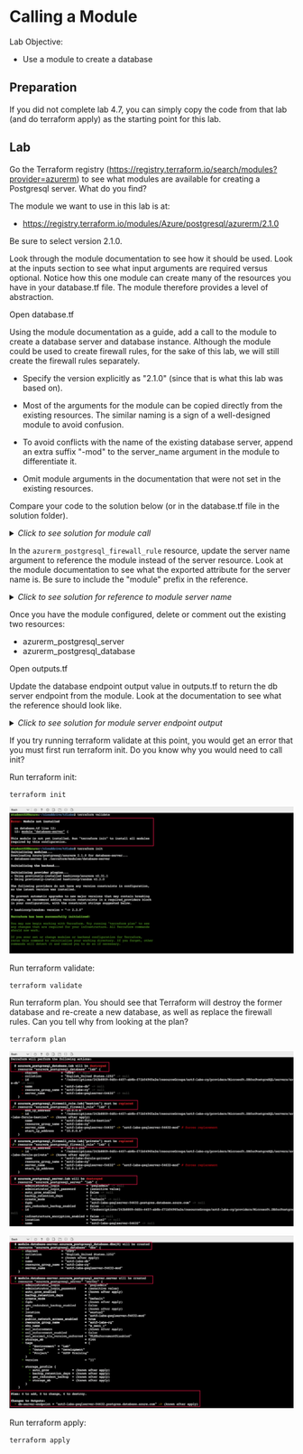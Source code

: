 # Calling a Module

Lab Objective:
- Use a module to create a database

## Preparation

If you did not complete lab 4.7, you can simply copy the code from that lab (and do terraform apply) as the starting point for this lab.

## Lab

Go the Terraform registry (https://registry.terraform.io/search/modules?provider=azurerm) to see what modules are available for creating a Postgresql server.  What do you find?

The module we want to use in this lab is at:

* https://registry.terraform.io/modules/Azure/postgresql/azurerm/2.1.0

Be sure to select version 2.1.0.

Look through the module documentation to see how it should be used.  Look at the inputs section to see what input arguments are required versus optional.  Notice how this one module can create many of the resources you have in your database.tf file.  The module therefore provides a level of abstraction.

Open database.tf

Using the module documentation as a guide, add a call to the module to create a database server and database instance.  Although the module could be used to create firewall rules, for the sake of this lab, we will still create the firewall rules separately.

* Specify the version explicitly as "2.1.0" (since that is what this lab was based on).

* Most of the arguments for the module can be copied directly from the existing resources.  The similar naming is a sign of a well-designed module to avoid confusion.

* To avoid conflicts with the name of the existing database server, append an extra suffix "-mod" to the server_name argument in the module to differentiate it.

* Omit module arguments in the documentation that were not set in the existing resources.

Compare your code to the solution below (or in the database.tf file in the solution folder).

<details>

 _<summary>Click to see solution for module call</summary>_

```
module "database-server" {
  source  = "Azure/postgresql/azurerm"  #from Terraform registry
  version = "2.1.0"

  location                = local.region
  resource_group_name     = azurerm_resource_group.lab.name
  server_name             = "aztf-labs-psqlserver-${random_integer.suffix.result}-mod"
  sku_name                = "B_Gen5_1"
  server_version          = "11"
  storage_mb              = var.db_storage
  ssl_enforcement_enabled = false

  administrator_login     = "psqladmin"
  administrator_password  = data.azurerm_key_vault_secret.creds.value

  db_names                = ["aztf-labs-db"]
  db_charset              = "UTF8"
  db_collation            = "English_United States.1252"

  tags = local.common_tags
}
```
</details>

In the <code>azurerm_postgresql_firewall_rule</code> resource, update the server name argument to reference the module instead of the server resource.  Look at the module documentation to see what the exported attribute for the server name is.  Be sure to include the "module" prefix in the reference.

<details>

 _<summary>Click to see solution for reference to module server name</summary>_

```
  server_name         = module.database-server.server_name
```
</details>

Once you have the module configured, delete or comment out the existing two resources:
  * azurerm_postgresql_server
  * azurerm_postgresql_database

Open outputs.tf

Update the database endpoint output value in outputs.tf to return the db server endpoint from the module.  Look at the documentation to see what the reference should look like.


<details>

 _<summary>Click to see solution for module server endpoint output</summary>_

```
output "db-server-endpoint" {
  value = module.database-server.server_fqdn
}
```
</details>

If you try running terraform validate at this point, you would get an error that you must first run terraform init.  Do you know why you would need to call init?

Run terraform init:
```
terraform init
```

![Terraform Validate - Run init for module](./images/tf-plan-init-error.png "Terraform Validate - Run init for module")

Run terraform validate:
```
terraform validate
```

Run terraform plan.  You should see that Terraform will destroy the former database and re-create a new database, as well as replace the firewall rules.  Can you tell why from looking at the plan?
```
terraform plan
```

![Terraform Plan - Database module](./images/tf-plan-db-module1.png "Terraform Plan - Database module")

![Terraform Plan - Database module](./images/tf-plan-db-module2.png "Terraform Plan - Database module")

Run terraform apply:
```
terraform apply
```
